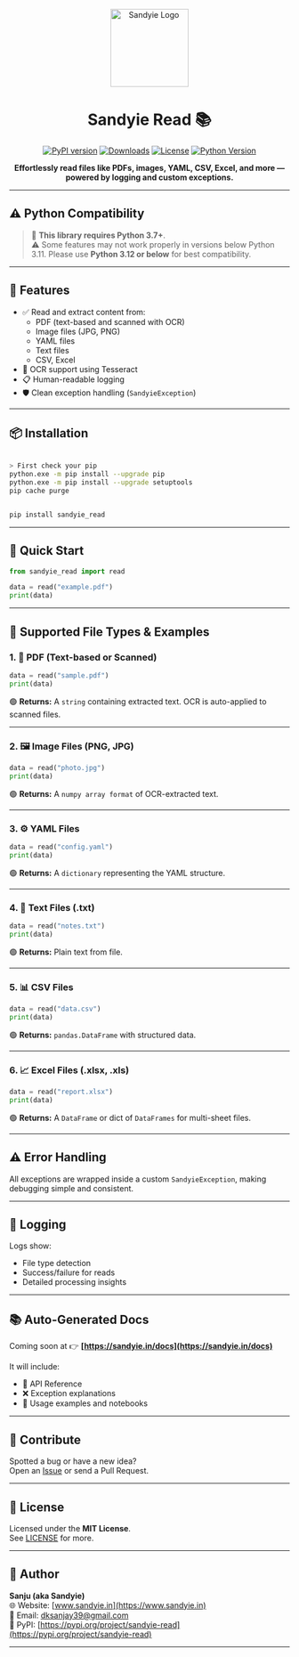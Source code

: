 <p align="center">
  <img src="https://sandyie.in/images/Logo.svg" width="140" alt="Sandyie Logo">
</p>

<h1 align="center">Sandyie Read 📚</h1>

<p align="center">
  <a href="https://pypi.org/project/sandyie-read/"><img src="https://img.shields.io/pypi/v/sandyie_read?color=blue" alt="PyPI version"></a>
  <a href="https://pypi.org/project/sandyie-read/"><img src="https://img.shields.io/pypi/dm/sandyie_read" alt="Downloads"></a>
  <a href="LICENSE"><img src="https://img.shields.io/github/license/sandyie/sandyie-read" alt="License"></a>
  <a href="https://www.python.org/downloads/"><img src="https://img.shields.io/badge/Python-3.7%2B-blue.svg" alt="Python Version"></a>
</p>

<p align="center"><strong>Effortlessly read files like PDFs, images, YAML, CSV, Excel, and more — powered by logging and custom exceptions.</strong></p>

---

## ⚠️ Python Compatibility

> 🐍 **This library requires Python 3.7+**.  
> ⚠️ Some features may not work properly in versions below Python 3.11. Please use **Python 3.12 or below** for best compatibility.

---

## 🔧 Features

- ✅ Read and extract content from:
  - PDF (text-based and scanned with OCR)
  - Image files (JPG, PNG)
  - YAML files
  - Text files
  - CSV, Excel
- 🧠 OCR support using Tesseract
- 📋 Human-readable logging
- 🛡️ Clean exception handling (`SandyieException`)

---

## 📦 Installation

```bash

> First check your pip 
python.exe -m pip install --upgrade pip
python.exe -m pip install --upgrade setuptools
pip cache purge


pip install sandyie_read
```

---

## 🚀 Quick Start

```python
from sandyie_read import read

data = read("example.pdf")
print(data)
```

---

## 📁 Supported File Types & Examples

### 1. 📄 PDF (Text-based or Scanned)

```python
data = read("sample.pdf")
print(data)
```

🟢 **Returns:** A `string` containing extracted text. OCR is auto-applied to scanned files.

---

### 2. 🖼️ Image Files (PNG, JPG)

```python
data = read("photo.jpg")
print(data)
```

🟢 **Returns:** A `numpy array format` of OCR-extracted text.

---

### 3. ⚙️ YAML Files

```python
data = read("config.yaml")
print(data)
```

🟢 **Returns:** A `dictionary` representing the YAML structure.

---

### 4. 📄 Text Files (.txt)

```python
data = read("notes.txt")
print(data)
```

🟢 **Returns:** Plain text from file.

---

### 5. 📊 CSV Files

```python
data = read("data.csv")
print(data)
```

🟢 **Returns:** `pandas.DataFrame` with structured data.

---

### 6. 📈 Excel Files (.xlsx, .xls)

```python
data = read("report.xlsx")
print(data)
```

🟢 **Returns:** A `DataFrame` or dict of `DataFrames` for multi-sheet files.

---

## ⚠️ Error Handling

All exceptions are wrapped inside a custom `SandyieException`, making debugging simple and consistent.

---

## 🧪 Logging

Logs show:

- File type detection
- Success/failure for reads
- Detailed processing insights

---

## 📚 Auto-Generated Docs

Coming soon at 👉 **[https://sandyie.in/docs](https://sandyie.in/docs)**

It will include:

- 📘 API Reference
- ❌ Exception explanations
- 📓 Usage examples and notebooks

---

## 🤝 Contribute

Spotted a bug or have a new idea?  
Open an [Issue](https://github.com/sandyie/sandyie-read/issues) or send a Pull Request.

---

## 📄 License

Licensed under the **MIT License**.  
See [LICENSE](LICENSE) for more.

---

## 👤 Author

**Sanju (aka Sandyie)**  
🌐 Website: [www.sandyie.in](https://www.sandyie.in)  
📧 Email: [dksanjay39@gmail.com](mailto:dksanjay39@gmail.com)  
🐍 PyPI: [https://pypi.org/project/sandyie-read](https://pypi.org/project/sandyie-read)

---
